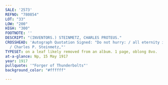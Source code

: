 ```yaml
---
SALE: '2573'
REFNO: "780854"
LOT: "33"
LOW: "200"
HIGH: "300"
FOOTNOTE: ''
DESCRIPT: "(INVENTORS.) STEINMETZ, CHARLES PROTEUS."
CROSSHEAD: 'Autograph Quotation Signed: "Do not hurry: / all eternity is before you.
  / Charles P. Steinmetz,"'
TYPESET: on a leaf likely removed from an album. 1 page, oblong 8vo.
at-a-glance: Np, 15 May 1917
year: 1917
pullquote: '"Forger of Thunderbolts"'
background_color: "#ffffff"

---
```

